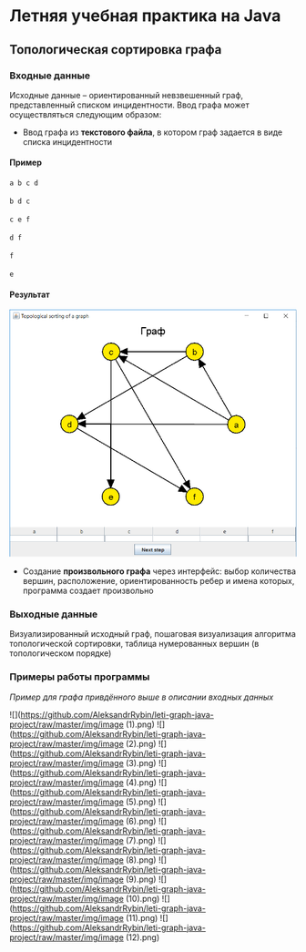 # Летняя учебная практика на Java

## Топологическая сортировка графа

### Входные данные

Исходные данные – ориентированный невзвешенный граф, представленный списком инцидентности. Ввод графа может осуществляться следующим образом:

- Ввод графа из __текстового файла__, в котором граф задается в виде списка инцидентности

#### Пример

    a b c d

    b d c

    c e f

    d f

    f

    e

#### Результат

![](https://github.com/AleksandrRybin/leti-graph-java-project/raw/master/img/image.png)

- Создание __произвольного графа__ через интерфейс: выбор количества вершин, расположение, ориентированность ребер и имена которых, программа создает произвольно

### Выходные данные

Визуализированный исходный граф, пошаговая визуализация алгоритма топологической сортировки, таблица нумерованных вершин (в топологическом порядке)

### Примеры работы программы

_Пример для графа привдённого выше в описании входных данных_

![](https://github.com/AleksandrRybin/leti-graph-java-project/raw/master/img/image (1).png)
![](https://github.com/AleksandrRybin/leti-graph-java-project/raw/master/img/image (2).png)
![](https://github.com/AleksandrRybin/leti-graph-java-project/raw/master/img/image (3).png)
![](https://github.com/AleksandrRybin/leti-graph-java-project/raw/master/img/image (4).png)
![](https://github.com/AleksandrRybin/leti-graph-java-project/raw/master/img/image (5).png)
![](https://github.com/AleksandrRybin/leti-graph-java-project/raw/master/img/image (6).png)
![](https://github.com/AleksandrRybin/leti-graph-java-project/raw/master/img/image (7).png)
![](https://github.com/AleksandrRybin/leti-graph-java-project/raw/master/img/image (8).png)
![](https://github.com/AleksandrRybin/leti-graph-java-project/raw/master/img/image (9).png)
![](https://github.com/AleksandrRybin/leti-graph-java-project/raw/master/img/image (10).png)
![](https://github.com/AleksandrRybin/leti-graph-java-project/raw/master/img/image (11).png)
![](https://github.com/AleksandrRybin/leti-graph-java-project/raw/master/img/image (12).png)